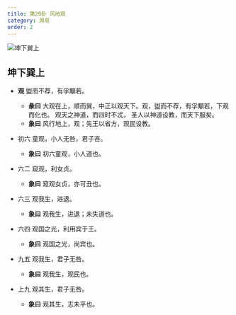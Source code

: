 ```yaml
---
title: 第20卦 风地观
category: 周易
order: 2
---
```


![坤下巽上](https://upload.wikimedia.org/wikipedia/commons/7/78/Yijing20.jpg)

## 坤下巽上

* **观** 盥而不荐，有孚顒若。
  * **彖曰** 大观在上，顺而巽，中正以观天下。观，盥而不荐，有孚顒若，下观而化也。 观天之神道，而四时不忒， 圣人以神道设教，而天下服矣。
  * **象曰** 风行地上，观；先王以省方，观民设教。

* 初六 童观，小人无咎，君子吝。
  * **象曰** 初六童观，小人道也。

* 六二 窥观，利女贞。
  * **象曰** 窥观女贞，亦可丑也。

* 六三 观我生，进退。
  * **象曰** 观我生，进退；未失道也。

* 六四 观国之光，利用宾于王。
  * **象曰** 观国之光，尚宾也。

* 九五 观我生，君子无咎。
  * **象曰** 观我生，观民也。

* 上九 观其生，君子无咎。
  * **象曰** 观其生，志未平也。